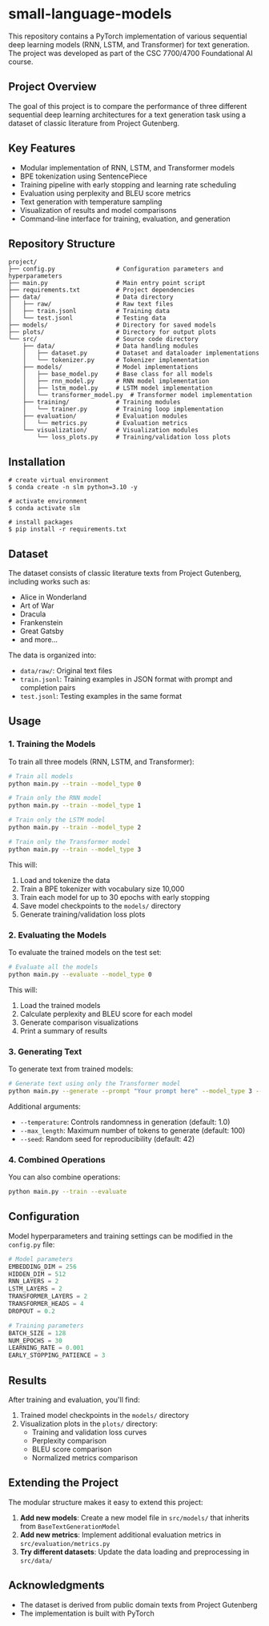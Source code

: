 # small-language-models
This repository contains a PyTorch implementation of various sequential deep learning models (RNN, LSTM, and Transformer) for text generation. The project was developed as part of the CSC 7700/4700 Foundational AI course.

## Project Overview
The goal of this project is to compare the performance of three different sequential deep learning architectures for a text generation task using a dataset of classic literature from Project Gutenberg.

## Key Features

- Modular implementation of RNN, LSTM, and Transformer models
- BPE tokenization using SentencePiece
- Training pipeline with early stopping and learning rate scheduling
- Evaluation using perplexity and BLEU score metrics
- Text generation with temperature sampling
- Visualization of results and model comparisons
- Command-line interface for training, evaluation, and generation

## Repository Structure

```
project/
├── config.py                 # Configuration parameters and hyperparameters
├── main.py                   # Main entry point script
├── requirements.txt          # Project dependencies
├── data/                     # Data directory
│   ├── raw/                  # Raw text files
│   ├── train.jsonl           # Training data
│   └── test.jsonl            # Testing data
├── models/                   # Directory for saved models
├── plots/                    # Directory for output plots
└── src/                      # Source code directory
    ├── data/                 # Data handling modules
    │   ├── dataset.py        # Dataset and dataloader implementations
    │   └── tokenizer.py      # Tokenizer implementation
    ├── models/               # Model implementations
    │   ├── base_model.py     # Base class for all models
    │   ├── rnn_model.py      # RNN model implementation
    │   ├── lstm_model.py     # LSTM model implementation
    │   └── transformer_model.py  # Transformer model implementation
    ├── training/             # Training modules
    │   └── trainer.py        # Training loop implementation
    ├── evaluation/           # Evaluation modules
    │   └── metrics.py        # Evaluation metrics
    └── visualization/        # Visualization modules
        └── loss_plots.py     # Training/validation loss plots
```

## Installation

```shell
# create virtual environment
$ conda create -n slm python=3.10 -y

# activate environment
$ conda activate slm

# install packages
$ pip install -r requirements.txt
```

## Dataset

The dataset consists of classic literature texts from Project Gutenberg, including works such as:

- Alice in Wonderland
- Art of War
- Dracula
- Frankenstein
- Great Gatsby
- and more...

The data is organized into:

- `data/raw/`: Original text files
- `train.jsonl`: Training examples in JSON format with prompt and completion pairs
- `test.jsonl`: Testing examples in the same format


## Usage

### 1. Training the Models

To train all three models (RNN, LSTM, and Transformer):

```bash
# Train all models
python main.py --train --model_type 0

# Train only the RNN model
python main.py --train --model_type 1

# Train only the LSTM model
python main.py --train --model_type 2

# Train only the Transformer model
python main.py --train --model_type 3
```

This will:
1. Load and tokenize the data
2. Train a BPE tokenizer with vocabulary size 10,000
3. Train each model for up to 30 epochs with early stopping
4. Save model checkpoints to the `models/` directory
5. Generate training/validation loss plots

### 2. Evaluating the Models

To evaluate the trained models on the test set:

```bash
# Evaluate all the models
python main.py --evaluate --model_type 0
```

This will:
1. Load the trained models
2. Calculate perplexity and BLEU score for each model
3. Generate comparison visualizations
4. Print a summary of results

### 3. Generating Text

To generate text from trained models:

```bash
# Generate text using only the Transformer model
python main.py --generate --prompt "Your prompt here" --model_type 3 --temperature 0.8 --max_length 100
```

Additional arguments:
- `--temperature`: Controls randomness in generation (default: 1.0)
- `--max_length`: Maximum number of tokens to generate (default: 100)
- `--seed`: Random seed for reproducibility (default: 42)

### 4. Combined Operations

You can also combine operations:

```bash
python main.py --train --evaluate
```

## Configuration

Model hyperparameters and training settings can be modified in the `config.py` file:

```python
# Model parameters
EMBEDDING_DIM = 256
HIDDEN_DIM = 512
RNN_LAYERS = 2
LSTM_LAYERS = 2
TRANSFORMER_LAYERS = 2
TRANSFORMER_HEADS = 4
DROPOUT = 0.2

# Training parameters
BATCH_SIZE = 128
NUM_EPOCHS = 30
LEARNING_RATE = 0.001
EARLY_STOPPING_PATIENCE = 3
```

## Results

After training and evaluation, you'll find:

1. Trained model checkpoints in the `models/` directory
2. Visualization plots in the `plots/` directory:
   - Training and validation loss curves
   - Perplexity comparison
   - BLEU score comparison
   - Normalized metrics comparison

## Extending the Project

The modular structure makes it easy to extend this project:

1. **Add new models**: Create a new model file in `src/models/` that inherits from `BaseTextGenerationModel`
2. **Add new metrics**: Implement additional evaluation metrics in `src/evaluation/metrics.py`
3. **Try different datasets**: Update the data loading and preprocessing in `src/data/`

## Acknowledgments

- The dataset is derived from public domain texts from Project Gutenberg
- The implementation is built with PyTorch
